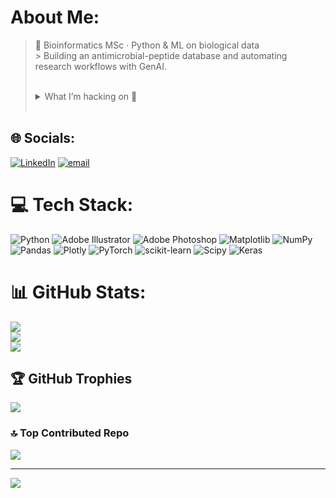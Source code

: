 # About Me:
> 🧬  Bioinformatics MSc · Python & ML on biological data  <br>> Building an antimicrobial-peptide database and automating research workflows with GenAI.<br><br><details><br><summary>What I’m hacking on 👀</summary><br><br>- 📚 Curating AMP sequences and metadata for a public database  <br>- 🧬 Integrating gene-expression profiles with drug-molecule descriptors for predictive modelling  <br>- ⚙️ Nightly scripts that auto-download new papers & organise reading lists  <br></details><br>


## 🌐 Socials:
[![LinkedIn](https://img.shields.io/badge/LinkedIn-%230077B5.svg?logo=linkedin&logoColor=white)](https://linkedin.com/in/zamani-erfan) [![email](https://img.shields.io/badge/Email-D14836?logo=gmail&logoColor=white)](mailto:erfanzamani.edu@gmail.com) 

# 💻 Tech Stack:
![Python](https://img.shields.io/badge/python-3670A0?style=flat&logo=python&logoColor=ffdd54) ![Adobe Illustrator](https://img.shields.io/badge/adobe%20illustrator-%23FF9A00.svg?style=flat&logo=adobe%20illustrator&logoColor=white) ![Adobe Photoshop](https://img.shields.io/badge/adobe%20photoshop-%2331A8FF.svg?style=flat&logo=adobe%20photoshop&logoColor=white) ![Matplotlib](https://img.shields.io/badge/Matplotlib-%23ffffff.svg?style=flat&logo=Matplotlib&logoColor=black) ![NumPy](https://img.shields.io/badge/numpy-%23013243.svg?style=flat&logo=numpy&logoColor=white) ![Pandas](https://img.shields.io/badge/pandas-%23150458.svg?style=flat&logo=pandas&logoColor=white) ![Plotly](https://img.shields.io/badge/Plotly-%233F4F75.svg?style=flat&logo=plotly&logoColor=white) ![PyTorch](https://img.shields.io/badge/PyTorch-%23EE4C2C.svg?style=flat&logo=PyTorch&logoColor=white) ![scikit-learn](https://img.shields.io/badge/scikit--learn-%23F7931E.svg?style=flat&logo=scikit-learn&logoColor=white) ![Scipy](https://img.shields.io/badge/SciPy-%230C55A5.svg?style=flat&logo=scipy&logoColor=%white) ![Keras](https://img.shields.io/badge/Keras-%23D00000.svg?style=flat&logo=Keras&logoColor=white)
# 📊 GitHub Stats:
![](https://github-readme-stats.vercel.app/api?username=Erfanomics&theme=dark&hide_border=true&include_all_commits=true&count_private=true)<br/>
![](https://nirzak-streak-stats.vercel.app/?user=Erfanomics&theme=dark&hide_border=true)<br/>
![](https://github-readme-stats.vercel.app/api/top-langs/?username=Erfanomics&theme=dark&hide_border=true&include_all_commits=true&count_private=true&layout=compact)

## 🏆 GitHub Trophies
![](https://github-profile-trophy.vercel.app/?username=Erfanomics&theme=radical&no-frame=false&no-bg=true&margin-w=4)

### 🔝 Top Contributed Repo
![](https://github-contributor-stats.vercel.app/api?username=Erfanomics&limit=5&theme=dark&combine_all_yearly_contributions=true)

---
[![](https://visitcount.itsvg.in/api?id=Erfanomics&icon=0&color=0)](https://visitcount.itsvg.in)

<!-- Proudly created with GPRM ( https://gprm.itsvg.in ) -->
